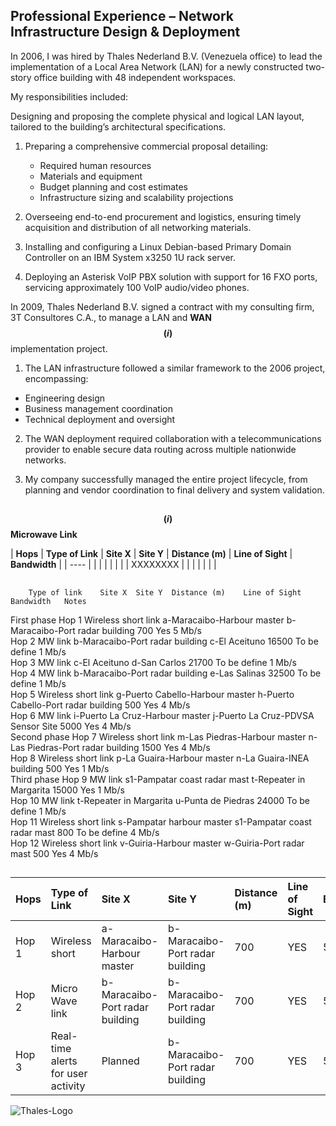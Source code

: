 ## Professional Experience – Network Infrastructure Design & Deployment

In 2006, I was hired by Thales Nederland B.V. (Venezuela office) to lead the implementation of a Local Area Network (LAN) for a newly constructed two-story office building with 48 independent workspaces.

My responsibilities included:

Designing and proposing the complete physical and logical LAN layout, tailored to the building’s architectural specifications.

1. Preparing a comprehensive commercial proposal detailing:

     - Required human resources
     - Materials and equipment
     - Budget planning and cost estimates
     - Infrastructure sizing and scalability projections

2. Overseeing end-to-end procurement and logistics, ensuring timely acquisition and distribution of all networking materials.

3. Installing and configuring a Linux Debian-based Primary Domain Controller on an IBM System x3250 1U rack server.

4. Deploying an Asterisk VoIP PBX solution with support for 16 FXO ports, servicing approximately 100 VoIP audio/video phones.

In 2009, Thales Nederland B.V. signed a contract with my consulting firm, 3T Consultores C.A., to manage a LAN and __WAN__ __$${(i)}$$__ implementation project.

1. The LAN infrastructure followed a similar framework to the 2006 project, encompassing:

- Engineering design
- Business management coordination
- Technical deployment and oversight

2. The WAN deployment required collaboration with a telecommunications provider to enable secure data routing across multiple nationwide networks.

3. My company successfully managed the entire project lifecycle, from planning and vendor coordination to final delivery and system validation.

##

__$${(i)}$$__ __Microwave Link__

| __Hops__ | __Type of Link__ | __Site X__ | __Site Y__ | __Distance (m)__ | __Line of Sight__ | __Bandwidth__ |
|   ----   |                  |            |            |                  |                   |               |
| XXXXXXXX |                  |            |            |                  |                   |               |

##

		Type of link	Site X	Site Y	Distance (m)	Line of Sight	Bandwidth	Notes	
First phase	Hop 1	Wireless short link	a-Maracaibo-Harbour master	b-Maracaibo-Port radar building	700	Yes	5 Mb/s		
	Hop 2	MW link	b-Maracaibo-Port radar building	c-El Aceituno	16500	To be define	1 Mb/s		
	Hop 3	MW link	c-El Aceituno	d-San Carlos	21700	To be define	1 Mb/s		
	Hop 4	MW link	b-Maracaibo-Port radar building	e-Las Salinas	32500	To be define	1 Mb/s		
	Hop 5	Wireless short link	g-Puerto Cabello-Harbour master	h-Puerto Cabello-Port radar building	500	Yes	4 Mb/s		
	Hop 6	MW link	i-Puerto La Cruz-Harbour master	j-Puerto La Cruz-PDVSA Sensor Site	5000	Yes	4 Mb/s		
Second phase	Hop 7	Wireless short link	m-Las Piedras-Harbour master	n-Las Piedras-Port radar building	1500	Yes	4 Mb/s		
	Hop 8	Wireless short link	p-La Guaira-Harbour master	n-La Guaira-INEA building	500	Yes	1 Mb/s		
Third phase	Hop 9	MW link	s1-Pampatar coast radar mast	t-Repeater in Margarita	15000	Yes	1 Mb/s		
	Hop 10	MW link	t-Repeater in Margarita	u-Punta de Piedras	24000	To be define	1 Mb/s		
	Hop 11	Wireless short link	s-Pampatar harbour master	s1-Pampatar coast radar mast	800	To be define	4 Mb/s		
	Hop 12	Wireless short link	v-Guiria-Harbour master	w-Guiria-Port radar mast	500	Yes	4 Mb/s		
									
##

| Hops        | Type of Link                              | Site X                          | Site Y                          | Distance (m) | Line of Sight | Bandwidth |
| :---------- | :---------------------------------------- | :------------------------------ | :------------------------------ | :----------- | :-------------| :---------|
| Hop 1       | Wireless short                            | a-Maracaibo-Harbour master      | b-Maracaibo-Port radar building | 700          | YES           | 5 MB/s    |
| Hop 2       | Micro Wave link                           | b-Maracaibo-Port radar building | b-Maracaibo-Port radar building | 700          | YES           | 5 MB/s    |
| Hop 3       | Real-time alerts for user activity        | Planned                         | b-Maracaibo-Port radar building | 700          | YES           | 5 MB/s    |


![Thales-Logo](https://github.com/user-attachments/assets/9cfa7e62-d511-45c4-b13c-a40ce802ac42)
